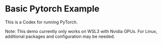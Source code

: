 # Basic Pytorch Example

This is a Codex for running PyTorch. 

Note: This demo currently only works on WSL3 with Nvidia GPUs. For Linux, additional packages and configuration may be needed.